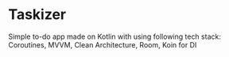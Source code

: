# Taskizer
Simple to-do app made on Kotlin with using following tech stack: Coroutines, MVVM, Clean Architecture, Room, Koin for DI
